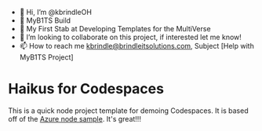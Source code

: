 - 👋 Hi, I’m @kbrindleOH
- 👀 MyB1TS Build
- 🌱 My First Stab at Developing Templates for the MultiVerse
- 💞️ I’m looking to collaborate on this project, if interested let me know!
- 📫 How to reach me kbrindle@brindleitsolutions.com, Subject [Help with MyB1TS Project]

<!---
kbrindleOH/myb1ts is a ✨ special ✨ repository because its `README.md` (this file) appears on your GitHub profile.
You can click the Preview link to take a look at your changes.
--->

# Haikus for Codespaces

This is a quick node project template for demoing Codespaces. It is based off of the [Azure node sample](https://github.com/Azure-Samples/nodejs-docs-hello-world). It's great!!!
